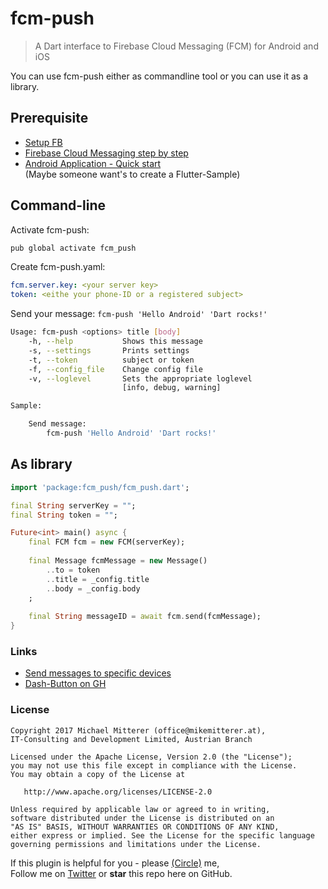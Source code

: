 # fcm-push
> A Dart interface to Firebase Cloud Messaging (FCM) for Android and iOS

You can use fcm-push either as commandline tool or you can use it as a library.

## Prerequisite
   - [Setup FB](https://firebase.google.com/docs/cloud-messaging/)
   - [Firebase Cloud Messaging step by step](https://www.youtube.com/watch?v=jh9Yqfq5CSg&t=5s)
   - [Android Application - Quick start](https://github.com/firebase/quickstart-android/tree/master/messaging)  
   (Maybe someone want's to create a Flutter-Sample)
       
## Command-line

Activate fcm-push:
```bash
pub global activate fcm_push
```

Create fcm-push.yaml:
```yaml
fcm.server.key: <your server key>
token: <eithe your phone-ID or a registered subject>
```

Send your message: `fcm-push 'Hello Android' 'Dart rocks!'`

```bash
Usage: fcm-push <options> title [body]
    -h, --help           Shows this message
    -s, --settings       Prints settings
    -t, --token          subject or token
    -f, --config_file    Change config file
    -v, --loglevel       Sets the appropriate loglevel
                         [info, debug, warning]

Sample:

    Send message:
        fcm-push 'Hello Android' 'Dart rocks!'
```

## As library

```dart
import 'package:fcm_push/fcm_push.dart';

final String serverKey = "";
final String token = "";

Future<int> main() async {
    final FCM fcm = new FCM(serverKey);
    
    final Message fcmMessage = new Message()
        ..to = token
        ..title = _config.title
        ..body = _config.body
    ;
    
    final String messageID = await fcm.send(fcmMessage);
}
```

### Links
   - [Send messages to specific devices](https://firebase.google.com/docs/cloud-messaging/send-message#send_messages_to_specific_devices)
   - [Dash-Button on GH](https://github.com/MikeMitterer/cpp-dash-button)
   
### License

    Copyright 2017 Michael Mitterer (office@mikemitterer.at),
    IT-Consulting and Development Limited, Austrian Branch

    Licensed under the Apache License, Version 2.0 (the "License");
    you may not use this file except in compliance with the License.
    You may obtain a copy of the License at

       http://www.apache.org/licenses/LICENSE-2.0

    Unless required by applicable law or agreed to in writing,
    software distributed under the License is distributed on an
    "AS IS" BASIS, WITHOUT WARRANTIES OR CONDITIONS OF ANY KIND,
    either express or implied. See the License for the specific language
    governing permissions and limitations under the License.


If this plugin is helpful for you - please [(Circle)](http://gplus.mikemitterer.at/) me,  
Follow me on [Twitter](http://twitter.mikemitterer.at/) or **star** this repo here on GitHub.
